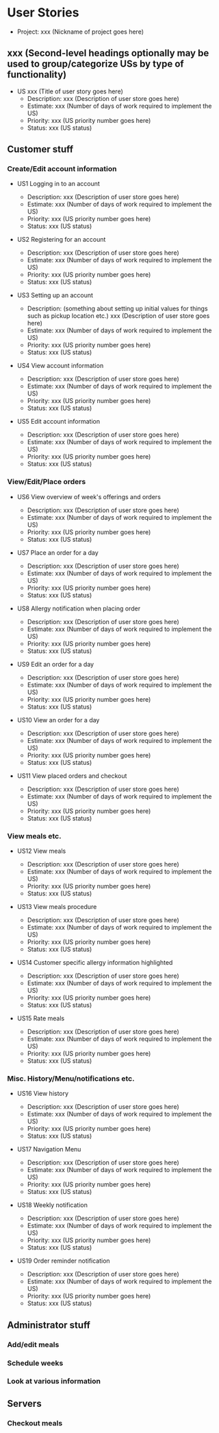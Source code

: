 # User Stories

- Project: xxx (Nickname of project goes here)

## xxx (Second-level headings optionally may be used to group/categorize USs by type of functionality)

- US xxx (Title of user story goes here)
  - Description: xxx (Description of user store goes here)
  - Estimate: xxx (Number of days of work required to implement the US)
  - Priority: xxx (US priority number goes here)
  - Status: xxx (US status)

## Customer stuff

### Create/Edit account information

- US1 Logging in to an account
  - Description: xxx (Description of user store goes here)
  - Estimate: xxx (Number of days of work required to implement the US)
  - Priority: xxx (US priority number goes here)
  - Status: xxx (US status)

- US2 Registering for an account
  - Description: xxx (Description of user store goes here)
  - Estimate: xxx (Number of days of work required to implement the US)
  - Priority: xxx (US priority number goes here)
  - Status: xxx (US status)

- US3 Setting up an account
  - Description: (something about setting up initial values for things such as pickup location etc.) xxx (Description of user store goes here)
  - Estimate: xxx (Number of days of work required to implement the US)
  - Priority: xxx (US priority number goes here)
  - Status: xxx (US status)
  
- US4 View account information
  - Description: xxx (Description of user store goes here)
  - Estimate: xxx (Number of days of work required to implement the US)
  - Priority: xxx (US priority number goes here)
  - Status: xxx (US status)

- US5 Edit account information
  - Description: xxx (Description of user store goes here)
  - Estimate: xxx (Number of days of work required to implement the US)
  - Priority: xxx (US priority number goes here)
  - Status: xxx (US status)
  
### View/Edit/Place orders

- US6 View overview of week's offerings and orders
  - Description: xxx (Description of user store goes here)
  - Estimate: xxx (Number of days of work required to implement the US)
  - Priority: xxx (US priority number goes here)
  - Status: xxx (US status)

- US7 Place an order for a day
  - Description: xxx (Description of user store goes here)
  - Estimate: xxx (Number of days of work required to implement the US)
  - Priority: xxx (US priority number goes here)
  - Status: xxx (US status)

- US8 Allergy notification when placing order
  - Description: xxx (Description of user store goes here)
  - Estimate: xxx (Number of days of work required to implement the US)
  - Priority: xxx (US priority number goes here)
  - Status: xxx (US status)

- US9 Edit an order for a day
  - Description: xxx (Description of user store goes here)
  - Estimate: xxx (Number of days of work required to implement the US)
  - Priority: xxx (US priority number goes here)
  - Status: xxx (US status)

- US10 View an order for a day
  - Description: xxx (Description of user store goes here)
  - Estimate: xxx (Number of days of work required to implement the US)
  - Priority: xxx (US priority number goes here)
  - Status: xxx (US status)

- US11 View placed orders and checkout
  - Description: xxx (Description of user store goes here)
  - Estimate: xxx (Number of days of work required to implement the US)
  - Priority: xxx (US priority number goes here)
  - Status: xxx (US status)

### View meals etc.

- US12 View meals
  - Description: xxx (Description of user store goes here)
  - Estimate: xxx (Number of days of work required to implement the US)
  - Priority: xxx (US priority number goes here)
  - Status: xxx (US status)

- US13 View meals procedure
  - Description: xxx (Description of user store goes here)
  - Estimate: xxx (Number of days of work required to implement the US)
  - Priority: xxx (US priority number goes here)
  - Status: xxx (US status)

- US14 Customer specific allergy information highlighted
  - Description: xxx (Description of user store goes here)
  - Estimate: xxx (Number of days of work required to implement the US)
  - Priority: xxx (US priority number goes here)
  - Status: xxx (US status)
  
- US15 Rate meals
  - Description: xxx (Description of user store goes here)
  - Estimate: xxx (Number of days of work required to implement the US)
  - Priority: xxx (US priority number goes here)
  - Status: xxx (US status)

### Misc. History/Menu/notifications etc.

- US16 View history
  - Description: xxx (Description of user store goes here)
  - Estimate: xxx (Number of days of work required to implement the US)
  - Priority: xxx (US priority number goes here)
  - Status: xxx (US status)

- US17 Navigation Menu
  - Description: xxx (Description of user store goes here)
  - Estimate: xxx (Number of days of work required to implement the US)
  - Priority: xxx (US priority number goes here)
  - Status: xxx (US status)

- US18 Weekly notification
  - Description: xxx (Description of user store goes here)
  - Estimate: xxx (Number of days of work required to implement the US)
  - Priority: xxx (US priority number goes here)
  - Status: xxx (US status)

- US19 Order reminder notification
  - Description: xxx (Description of user store goes here)
  - Estimate: xxx (Number of days of work required to implement the US)
  - Priority: xxx (US priority number goes here)
  - Status: xxx (US status)

## Administrator stuff

### Add/edit meals

### Schedule weeks

### Look at various information 

## Servers

### Checkout meals